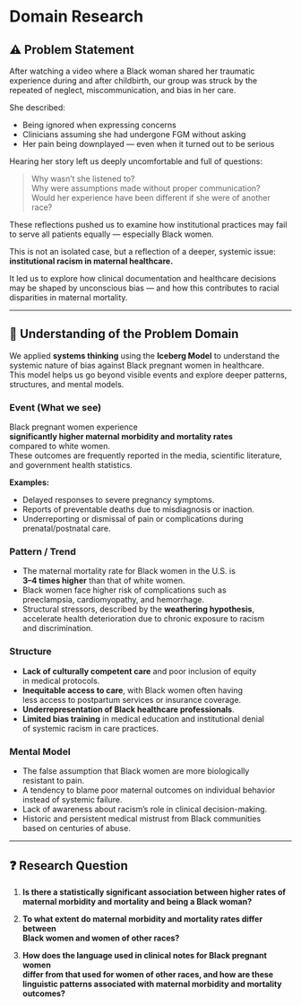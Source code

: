 # Domain Research

## ⚠️ Problem Statement

After watching a video where a Black woman shared her traumatic experience
during and after childbirth, our group was struck by the repeated of
neglect, miscommunication, and bias in her care.

She described:

- Being ignored when expressing concerns  
- Clinicians assuming she had undergone FGM without asking  
- Her pain being downplayed — even when it turned out to be serious

Hearing her story left us deeply uncomfortable and full of questions:

> Why wasn’t she listened to?  
> Why were assumptions made without proper communication?  
> Would her experience have been different if she were of another race?

These reflections pushed us to examine how institutional practices may
fail to serve all patients equally — especially Black women.

This is not an isolated case, but a reflection of a deeper, systemic issue:  
**institutional racism in maternal healthcare.**

It led us to explore how clinical documentation and healthcare decisions
may be shaped by unconscious bias — and how this contributes to racial
disparities in maternal mortality.

---

## 🧠 Understanding of the Problem Domain

We applied **systems thinking** using the **Iceberg Model** to understand the  
systemic nature of bias against Black pregnant women in healthcare.  
This model helps us go beyond visible events and explore deeper patterns,  
structures, and mental models.

### Event (What we see)

Black pregnant women experience  
**significantly higher maternal morbidity and mortality rates**  
compared to white women.  
These outcomes are frequently reported in the media, scientific literature,  
and government health statistics.

**Examples:**

- Delayed responses to severe pregnancy symptoms.
- Reports of preventable deaths due to misdiagnosis or inaction.  
- Underreporting or dismissal of pain or complications during  
  prenatal/postnatal care.

### Pattern / Trend

- The maternal mortality rate for Black women in the U.S. is  
  **3–4 times higher** than that of white women.  
- Black women face higher risk of complications such as  
  preeclampsia, cardiomyopathy, and hemorrhage.  
- Structural stressors, described by the **weathering hypothesis**,  
  accelerate health deterioration due to chronic exposure to racism  
  and discrimination.

### Structure

- **Lack of culturally competent care** and poor inclusion of equity  
  in medical protocols.  
- **Inequitable access to care**, with Black women often having  
  less access to postpartum services or insurance coverage.  
- **Underrepresentation of Black healthcare professionals**.  
- **Limited bias training** in medical education and institutional denial  
  of systemic racism in care practices.

### Mental Model

- The false assumption that Black women are more biologically  
  resistant to pain.  
- A tendency to blame poor maternal outcomes on individual behavior  
  instead of systemic failure.  
- Lack of awareness about racism’s role in clinical decision-making.  
- Historic and persistent medical mistrust from Black communities  
  based on centuries of abuse.

---

## ❓ Research Question

1. **Is there a statistically significant association between higher rates of  
   maternal morbidity and mortality and being a Black woman?**

2. **To what extent do maternal morbidity and mortality rates differ between  
   Black women and women of other races?**

3. **How does the language used in clinical notes for Black pregnant women  
   differ from that used for women of other races, and how are these  
   linguistic patterns associated with maternal morbidity and mortality  
   outcomes?**
